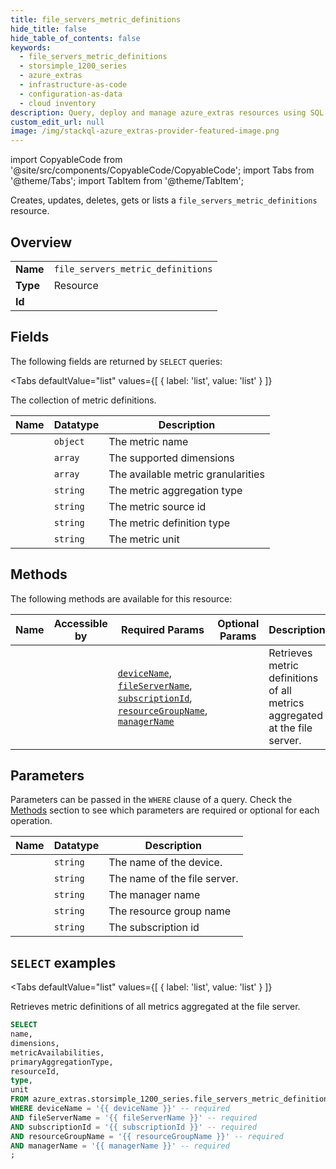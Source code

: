```yaml
--- 
title: file_servers_metric_definitions
hide_title: false
hide_table_of_contents: false
keywords:
  - file_servers_metric_definitions
  - storsimple_1200_series
  - azure_extras
  - infrastructure-as-code
  - configuration-as-data
  - cloud inventory
description: Query, deploy and manage azure_extras resources using SQL
custom_edit_url: null
image: /img/stackql-azure_extras-provider-featured-image.png
---
```


import CopyableCode from '@site/src/components/CopyableCode/CopyableCode';
import Tabs from '@theme/Tabs';
import TabItem from '@theme/TabItem';

Creates, updates, deletes, gets or lists a <code>file_servers_metric_definitions</code> resource.

## Overview
<table><tbody>
<tr><td><b>Name</b></td><td><code>file_servers_metric_definitions</code></td></tr>
<tr><td><b>Type</b></td><td>Resource</td></tr>
<tr><td><b>Id</b></td><td><CopyableCode code="azure_extras.storsimple_1200_series.file_servers_metric_definitions" /></td></tr>
</tbody></table>

## Fields

The following fields are returned by `SELECT` queries:

<Tabs
    defaultValue="list"
    values={[
        { label: 'list', value: 'list' }
    ]}
>
<TabItem value="list">

The collection of metric definitions.

<table>
<thead>
    <tr>
    <th>Name</th>
    <th>Datatype</th>
    <th>Description</th>
    </tr>
</thead>
<tbody>
<tr>
    <td><CopyableCode code="name" /></td>
    <td><code>object</code></td>
    <td>The metric name</td>
</tr>
<tr>
    <td><CopyableCode code="dimensions" /></td>
    <td><code>array</code></td>
    <td>The supported dimensions</td>
</tr>
<tr>
    <td><CopyableCode code="metricAvailabilities" /></td>
    <td><code>array</code></td>
    <td>The available metric granularities</td>
</tr>
<tr>
    <td><CopyableCode code="primaryAggregationType" /></td>
    <td><code>string</code></td>
    <td>The metric aggregation type</td>
</tr>
<tr>
    <td><CopyableCode code="resourceId" /></td>
    <td><code>string</code></td>
    <td>The metric source id</td>
</tr>
<tr>
    <td><CopyableCode code="type" /></td>
    <td><code>string</code></td>
    <td>The metric definition type</td>
</tr>
<tr>
    <td><CopyableCode code="unit" /></td>
    <td><code>string</code></td>
    <td>The metric unit</td>
</tr>
</tbody>
</table>
</TabItem>
</Tabs>

## Methods

The following methods are available for this resource:

<table>
<thead>
    <tr>
    <th>Name</th>
    <th>Accessible by</th>
    <th>Required Params</th>
    <th>Optional Params</th>
    <th>Description</th>
    </tr>
</thead>
<tbody>
<tr>
    <td><a href="#list"><CopyableCode code="list" /></a></td>
    <td><CopyableCode code="select" /></td>
    <td><a href="#parameter-deviceName"><code>deviceName</code></a>, <a href="#parameter-fileServerName"><code>fileServerName</code></a>, <a href="#parameter-subscriptionId"><code>subscriptionId</code></a>, <a href="#parameter-resourceGroupName"><code>resourceGroupName</code></a>, <a href="#parameter-managerName"><code>managerName</code></a></td>
    <td></td>
    <td>Retrieves metric definitions of all metrics aggregated at the file server.</td>
</tr>
</tbody>
</table>

## Parameters

Parameters can be passed in the `WHERE` clause of a query. Check the [Methods](#methods) section to see which parameters are required or optional for each operation.

<table>
<thead>
    <tr>
    <th>Name</th>
    <th>Datatype</th>
    <th>Description</th>
    </tr>
</thead>
<tbody>
<tr id="parameter-deviceName">
    <td><CopyableCode code="deviceName" /></td>
    <td><code>string</code></td>
    <td>The name of the device.</td>
</tr>
<tr id="parameter-fileServerName">
    <td><CopyableCode code="fileServerName" /></td>
    <td><code>string</code></td>
    <td>The name of the file server.</td>
</tr>
<tr id="parameter-managerName">
    <td><CopyableCode code="managerName" /></td>
    <td><code>string</code></td>
    <td>The manager name</td>
</tr>
<tr id="parameter-resourceGroupName">
    <td><CopyableCode code="resourceGroupName" /></td>
    <td><code>string</code></td>
    <td>The resource group name</td>
</tr>
<tr id="parameter-subscriptionId">
    <td><CopyableCode code="subscriptionId" /></td>
    <td><code>string</code></td>
    <td>The subscription id</td>
</tr>
</tbody>
</table>

## `SELECT` examples

<Tabs
    defaultValue="list"
    values={[
        { label: 'list', value: 'list' }
    ]}
>
<TabItem value="list">

Retrieves metric definitions of all metrics aggregated at the file server.

```sql
SELECT
name,
dimensions,
metricAvailabilities,
primaryAggregationType,
resourceId,
type,
unit
FROM azure_extras.storsimple_1200_series.file_servers_metric_definitions
WHERE deviceName = '{{ deviceName }}' -- required
AND fileServerName = '{{ fileServerName }}' -- required
AND subscriptionId = '{{ subscriptionId }}' -- required
AND resourceGroupName = '{{ resourceGroupName }}' -- required
AND managerName = '{{ managerName }}' -- required
;
```
</TabItem>
</Tabs>
